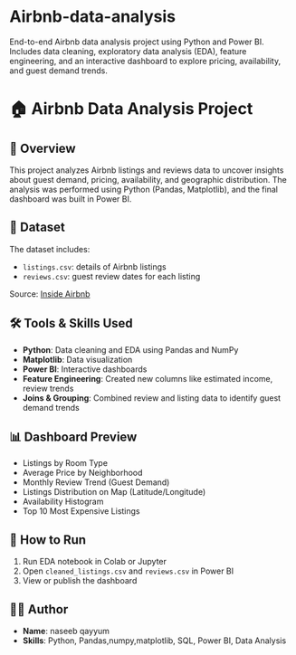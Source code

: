 # Airbnb-data-analysis
End-to-end Airbnb data analysis project using Python and Power BI. Includes data cleaning, exploratory data analysis (EDA), feature engineering, and an interactive dashboard to explore pricing, availability, and guest demand trends.
# 🏠 Airbnb Data Analysis Project

## 📌 Overview
This project analyzes Airbnb listings and reviews data to uncover insights about guest demand, pricing, availability, and geographic distribution. The analysis was performed using Python (Pandas, Matplotlib), and the final dashboard was built in Power BI.

## 📁 Dataset
The dataset includes:
- `listings.csv`: details of Airbnb listings
- `reviews.csv`: guest review dates for each listing

Source: [Inside Airbnb](http://insideairbnb.com/)

## 🛠️ Tools & Skills Used
- **Python**: Data cleaning and EDA using Pandas and NumPy
- **Matplotlib**: Data visualization
- **Power BI**: Interactive dashboards
- **Feature Engineering**: Created new columns like estimated income, review trends
- **Joins & Grouping**: Combined review and listing data to identify guest demand trends

## 📊 Dashboard Preview
- Listings by Room Type
- Average Price by Neighborhood
- Monthly Review Trend (Guest Demand)
- Listings Distribution on Map (Latitude/Longitude)
- Availability Histogram
- Top 10 Most Expensive Listings


## 🚀 How to Run
1. Run EDA notebook in Colab or Jupyter
2. Open `cleaned_listings.csv` and `reviews.csv` in Power BI
3. View or publish the dashboard

## 🧑‍💻 Author
- **Name**: naseeb qayyum
- **Skills**: Python, Pandas,numpy,matplotlib, SQL, Power BI, Data Analysis


